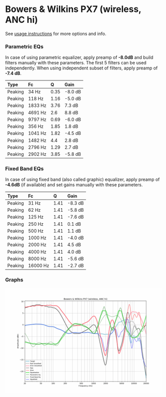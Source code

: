 # Bowers & Wilkins PX7 (wireless, ANC hi)
See [usage instructions](https://github.com/jaakkopasanen/AutoEq#usage) for more options and info.

### Parametric EQs
In case of using parametric equalizer, apply preamp of **-8.0dB** and build filters manually
with these parameters. The first 5 filters can be used independently.
When using independent subset of filters, apply preamp of **-7.4 dB**.

| Type    | Fc      |    Q | Gain    |
|:--------|:--------|:-----|:--------|
| Peaking | 34 Hz   | 0.35 | -8.0 dB |
| Peaking | 118 Hz  | 1.16 | -5.0 dB |
| Peaking | 1833 Hz | 3.76 | 7.3 dB  |
| Peaking | 4691 Hz | 2.6  | 8.8 dB  |
| Peaking | 9797 Hz | 0.69 | -6.0 dB |
| Peaking | 356 Hz  | 1.85 | 1.8 dB  |
| Peaking | 1041 Hz | 1.82 | -4.5 dB |
| Peaking | 1482 Hz | 4.4  | 2.8 dB  |
| Peaking | 2796 Hz | 1.29 | 2.7 dB  |
| Peaking | 2902 Hz | 3.85 | -5.8 dB |

### Fixed Band EQs
In case of using fixed band (also called graphic) equalizer, apply preamp of **-4.6dB**
(if available) and set gains manually with these parameters.

| Type    | Fc       |    Q | Gain    |
|:--------|:---------|:-----|:--------|
| Peaking | 31 Hz    | 1.41 | -8.3 dB |
| Peaking | 62 Hz    | 1.41 | -5.8 dB |
| Peaking | 125 Hz   | 1.41 | -7.6 dB |
| Peaking | 250 Hz   | 1.41 | 0.1 dB  |
| Peaking | 500 Hz   | 1.41 | 1.1 dB  |
| Peaking | 1000 Hz  | 1.41 | -4.0 dB |
| Peaking | 2000 Hz  | 1.41 | 4.5 dB  |
| Peaking | 4000 Hz  | 1.41 | 4.0 dB  |
| Peaking | 8000 Hz  | 1.41 | -5.6 dB |
| Peaking | 16000 Hz | 1.41 | -2.7 dB |

### Graphs
![](./Bowers%20&%20Wilkins%20PX7%20(wireless,%20ANC%20hi).png)
